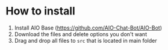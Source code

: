 # How to install
1) Install AIO Base (https://github.com/AIO-Chat-Bot/AIO-Bot)
2) Download the files and delete options you don't want
3) Drag and drop all files to `src` that is located in main folder
